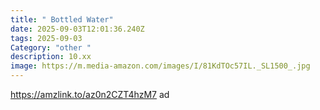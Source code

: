 ```yaml
---
title: " Bottled Water"
date: 2025-09-03T12:01:36.240Z
tags: 2025-09-03
Category: "other "
description: 10.xx
image: https://m.media-amazon.com/images/I/81KdTOc57IL._SL1500_.jpg
---
```

https://amzlink.to/az0n2CZT4hzM7 ad